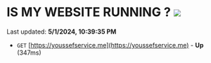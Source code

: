 # IS MY WEBSITE RUNNING ? [![](https://img.shields.io/static/v1?label=Sponsor&message=%E2%9D%A4&logo=GitHub&color=%23fe8e86)](https://github.com/sponsors/<username>)

Last updated: **5/1/2024, 10:39:35 PM**

- `GET` [https://youssefservice.me](https://youssefservice.me) - **Up** (347ms)
